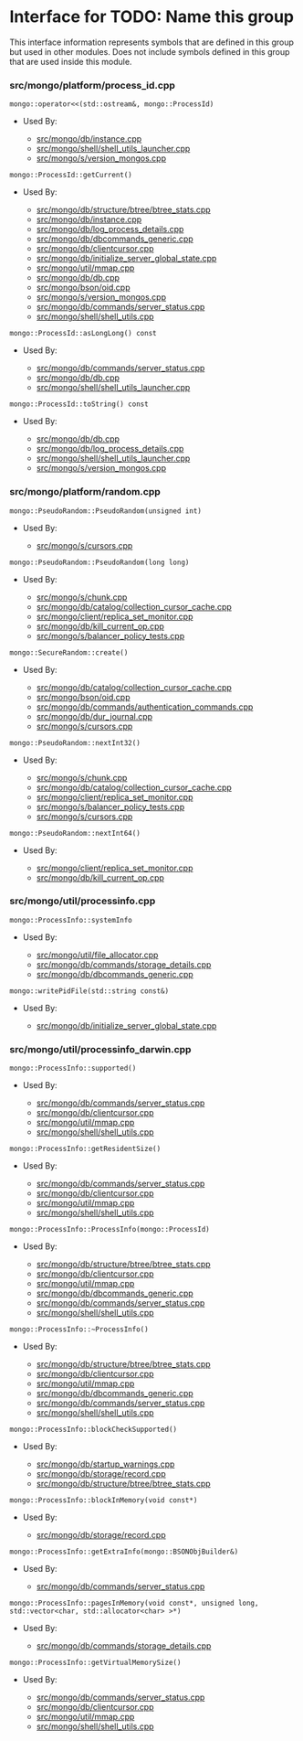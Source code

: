 
# Interface for TODO: Name this group
This interface information represents symbols that are defined in this group but used in other modules.  Does not include symbols defined in this group that are used inside this module.

### src/mongo/platform/process\_id.cpp

<div></div>

    mongo::operator<<(std::ostream&, mongo::ProcessId)

- Used By:

    - [src/mongo/db/instance.cpp](../../../../storage/storage\_layer\_structure)
    - [src/mongo/shell/shell\_utils\_launcher.cpp](../../../../mongo\_shell/mongo\_shell)
    - [src/mongo/s/version\_mongos.cpp](../../../../process\_management/build\_information)

<div></div>

    mongo::ProcessId::getCurrent()

- Used By:

    - [src/mongo/db/structure/btree/btree\_stats.cpp](../../../../query\_and\_operation\_handling/indexing)
    - [src/mongo/db/instance.cpp](../../../../storage/storage\_layer\_structure)
    - [src/mongo/db/log\_process\_details.cpp](../../../../process\_management/logging\_system)
    - [src/mongo/db/dbcommands\_generic.cpp](../../../../query\_and\_operation\_handling/database\_commands)
    - [src/mongo/db/clientcursor.cpp](../../../../query\_and\_operation\_handling/client\_and\_operation\_tracking)
    - [src/mongo/db/initialize\_server\_global\_state.cpp](../../../../process\_management/startup\_initialization)
    - [src/mongo/util/mmap.cpp](../../../../storage/data\_files)
    - [src/mongo/db/db.cpp](../../../../process\_management/mongos\_and\_mongod\_mains)
    - [src/mongo/bson/oid.cpp](../../../../bson/bson)
    - [src/mongo/s/version\_mongos.cpp](../../../../process\_management/build\_information)
    - [src/mongo/db/commands/server\_status.cpp](../../../../query\_and\_operation\_handling/database\_commands)
    - [src/mongo/shell/shell\_utils.cpp](../../../../mongo\_shell/mongo\_shell)

<div></div>

    mongo::ProcessId::asLongLong() const

- Used By:

    - [src/mongo/db/commands/server\_status.cpp](../../../../query\_and\_operation\_handling/database\_commands)
    - [src/mongo/db/db.cpp](../../../../process\_management/mongos\_and\_mongod\_mains)
    - [src/mongo/shell/shell\_utils\_launcher.cpp](../../../../mongo\_shell/mongo\_shell)

<div></div>

    mongo::ProcessId::toString() const

- Used By:

    - [src/mongo/db/db.cpp](../../../../process\_management/mongos\_and\_mongod\_mains)
    - [src/mongo/db/log\_process\_details.cpp](../../../../process\_management/logging\_system)
    - [src/mongo/shell/shell\_utils\_launcher.cpp](../../../../mongo\_shell/mongo\_shell)
    - [src/mongo/s/version\_mongos.cpp](../../../../process\_management/build\_information)

### src/mongo/platform/random.cpp

<div></div>

    mongo::PseudoRandom::PseudoRandom(unsigned int)

- Used By:

    - [src/mongo/s/cursors.cpp](../../../../sharding/routing)

<div></div>

    mongo::PseudoRandom::PseudoRandom(long long)

- Used By:

    - [src/mongo/s/chunk.cpp](../../../../sharding/chunk\_management)
    - [src/mongo/db/catalog/collection\_cursor\_cache.cpp](../../../../storage/storage\_layer\_structure)
    - [src/mongo/client/replica\_set\_monitor.cpp](../../../../network/cpp\_client\_driver)
    - [src/mongo/db/kill\_current\_op.cpp](../../../../query\_and\_operation\_handling/client\_and\_operation\_tracking)
    - [src/mongo/s/balancer\_policy\_tests.cpp](../../../../sharding/balancer)

<div></div>

    mongo::SecureRandom::create()

- Used By:

    - [src/mongo/db/catalog/collection\_cursor\_cache.cpp](../../../../storage/storage\_layer\_structure)
    - [src/mongo/bson/oid.cpp](../../../../bson/bson)
    - [src/mongo/db/commands/authentication\_commands.cpp](../../../../security/authentication)
    - [src/mongo/db/dur\_journal.cpp](../../../../storage/journaling)
    - [src/mongo/s/cursors.cpp](../../../../sharding/routing)

<div></div>

    mongo::PseudoRandom::nextInt32()

- Used By:

    - [src/mongo/s/chunk.cpp](../../../../sharding/chunk\_management)
    - [src/mongo/db/catalog/collection\_cursor\_cache.cpp](../../../../storage/storage\_layer\_structure)
    - [src/mongo/client/replica\_set\_monitor.cpp](../../../../network/cpp\_client\_driver)
    - [src/mongo/s/balancer\_policy\_tests.cpp](../../../../sharding/balancer)
    - [src/mongo/s/cursors.cpp](../../../../sharding/routing)

<div></div>

    mongo::PseudoRandom::nextInt64()

- Used By:

    - [src/mongo/client/replica\_set\_monitor.cpp](../../../../network/cpp\_client\_driver)
    - [src/mongo/db/kill\_current\_op.cpp](../../../../query\_and\_operation\_handling/client\_and\_operation\_tracking)

### src/mongo/util/processinfo.cpp

<div></div>

    mongo::ProcessInfo::systemInfo

- Used By:

    - [src/mongo/util/file\_allocator.cpp](../../../../storage/file\_allocation)
    - [src/mongo/db/commands/storage\_details.cpp](../../../../query\_and\_operation\_handling/database\_commands)
    - [src/mongo/db/dbcommands\_generic.cpp](../../../../query\_and\_operation\_handling/database\_commands)

<div></div>

    mongo::writePidFile(std::string const&)

- Used By:

    - [src/mongo/db/initialize\_server\_global\_state.cpp](../../../../process\_management/startup\_initialization)

### src/mongo/util/processinfo\_darwin.cpp

<div></div>

    mongo::ProcessInfo::supported()

- Used By:

    - [src/mongo/db/commands/server\_status.cpp](../../../../query\_and\_operation\_handling/database\_commands)
    - [src/mongo/db/clientcursor.cpp](../../../../query\_and\_operation\_handling/client\_and\_operation\_tracking)
    - [src/mongo/util/mmap.cpp](../../../../storage/data\_files)
    - [src/mongo/shell/shell\_utils.cpp](../../../../mongo\_shell/mongo\_shell)

<div></div>

    mongo::ProcessInfo::getResidentSize()

- Used By:

    - [src/mongo/db/commands/server\_status.cpp](../../../../query\_and\_operation\_handling/database\_commands)
    - [src/mongo/db/clientcursor.cpp](../../../../query\_and\_operation\_handling/client\_and\_operation\_tracking)
    - [src/mongo/util/mmap.cpp](../../../../storage/data\_files)
    - [src/mongo/shell/shell\_utils.cpp](../../../../mongo\_shell/mongo\_shell)

<div></div>

    mongo::ProcessInfo::ProcessInfo(mongo::ProcessId)

- Used By:

    - [src/mongo/db/structure/btree/btree\_stats.cpp](../../../../query\_and\_operation\_handling/indexing)
    - [src/mongo/db/clientcursor.cpp](../../../../query\_and\_operation\_handling/client\_and\_operation\_tracking)
    - [src/mongo/util/mmap.cpp](../../../../storage/data\_files)
    - [src/mongo/db/dbcommands\_generic.cpp](../../../../query\_and\_operation\_handling/database\_commands)
    - [src/mongo/db/commands/server\_status.cpp](../../../../query\_and\_operation\_handling/database\_commands)
    - [src/mongo/shell/shell\_utils.cpp](../../../../mongo\_shell/mongo\_shell)

<div></div>

    mongo::ProcessInfo::~ProcessInfo()

- Used By:

    - [src/mongo/db/structure/btree/btree\_stats.cpp](../../../../query\_and\_operation\_handling/indexing)
    - [src/mongo/db/clientcursor.cpp](../../../../query\_and\_operation\_handling/client\_and\_operation\_tracking)
    - [src/mongo/util/mmap.cpp](../../../../storage/data\_files)
    - [src/mongo/db/dbcommands\_generic.cpp](../../../../query\_and\_operation\_handling/database\_commands)
    - [src/mongo/db/commands/server\_status.cpp](../../../../query\_and\_operation\_handling/database\_commands)
    - [src/mongo/shell/shell\_utils.cpp](../../../../mongo\_shell/mongo\_shell)

<div></div>

    mongo::ProcessInfo::blockCheckSupported()

- Used By:

    - [src/mongo/db/startup\_warnings.cpp](../../../../process\_management/startup\_initialization)
    - [src/mongo/db/storage/record.cpp](../../../../storage/storage\_layer\_structure)
    - [src/mongo/db/structure/btree/btree\_stats.cpp](../../../../query\_and\_operation\_handling/indexing)

<div></div>

    mongo::ProcessInfo::blockInMemory(void const*)

- Used By:

    - [src/mongo/db/storage/record.cpp](../../../../storage/storage\_layer\_structure)

<div></div>

    mongo::ProcessInfo::getExtraInfo(mongo::BSONObjBuilder&)

- Used By:

    - [src/mongo/db/commands/server\_status.cpp](../../../../query\_and\_operation\_handling/database\_commands)

<div></div>

    mongo::ProcessInfo::pagesInMemory(void const*, unsigned long, std::vector<char, std::allocator<char> >*)

- Used By:

    - [src/mongo/db/commands/storage\_details.cpp](../../../../query\_and\_operation\_handling/database\_commands)

<div></div>

    mongo::ProcessInfo::getVirtualMemorySize()

- Used By:

    - [src/mongo/db/commands/server\_status.cpp](../../../../query\_and\_operation\_handling/database\_commands)
    - [src/mongo/db/clientcursor.cpp](../../../../query\_and\_operation\_handling/client\_and\_operation\_tracking)
    - [src/mongo/util/mmap.cpp](../../../../storage/data\_files)
    - [src/mongo/shell/shell\_utils.cpp](../../../../mongo\_shell/mongo\_shell)
